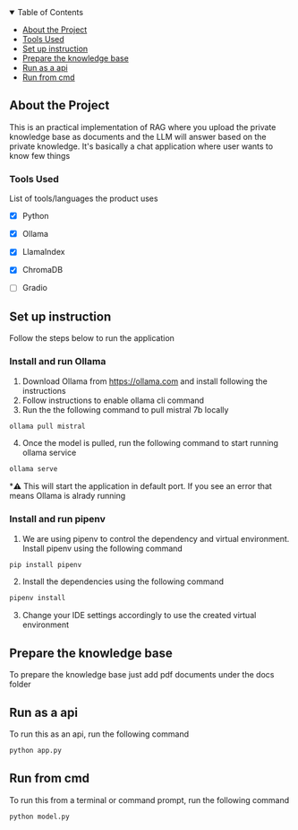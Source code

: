 <!-- TABLE OF CONTENTS -->
<details open="open">
  <summary>Table of Contents</summary>
  <ul>
    <li><a href="#about-the-project">About the Project</a></li>
    <li><a href="#tools-used">Tools Used</a></li>
    <li><a href="#set-up-instruction">Set up instruction</a></li>
    <li><a href="#prepare-knowledge-base">Prepare the knowledge base</a></li>
    <li><a href="#run-as-api">Run as a api</a></li>
    <li><a href="#run-as-cmd">Run from cmd</a></li>
  </ul>
</details>
<!-- END OF TABLE OF CONTENTS -->

<!-- ABOUT THE PROJECT -->
## About the Project
This is an practical implementation of RAG where you upload the private knowledge base as 
documents and the LLM will answer based on the private knowledge. It's basically
a chat application where user wants to know few things


### Tools Used
List of tools/languages the product uses
- [x] Python
- [x] Ollama
- [x] LlamaIndex
- [x] ChromaDB
- [ ] Gradio


<!-- END OF ABOUT THE PROJECT -->


<!-- SET UP INSTRUCTION -->
## Set up instruction
Follow the steps below to run the application

### Install and run Ollama

1. Download Ollama from https://ollama.com and install following the instructions
2. Follow instructions to enable ollama cli command
3. Run the the following command to pull mistral 7b locally
``` bash
ollama pull mistral
```
4. Once the model is pulled, run the following command to start running ollama service
``` bash
ollama serve
```
*⚠️ This will start the application in default port. If you see an error that means Ollama is alrady running  
### Install and run pipenv
1. We are using pipenv to control the dependency and virtual environment. Install pipenv using the following command
``` bash
pip install pipenv
```

2. Install the dependencies using the following command
``` bash
pipenv install
```
3. Change your IDE settings accordingly to use the created virtual environment
<!-- END OF SET UP INSTRUCTION -->

<!-- PREPARE KNOWLEDGE BASE -->
## Prepare the knowledge base
To prepare the knowledge base just add pdf documents under the docs folder
<!-- END OF PREPARE KNOWLEDGE BASE -->

<!-- RUN AS API -->
## Run as a api
To run this as an api, run the following command
``` bash
python app.py
```
<!-- END OF RUN AS API -->

<!-- RUN AS CMD -->
## Run from cmd
To run this from a terminal or command prompt, run the following command
``` bash
python model.py
```
<!-- END OF RUN AS CMD -->